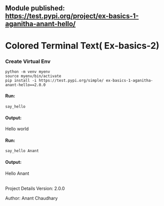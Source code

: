 ## Module published: https://test.pypi.org/project/ex-basics-1-aganitha-anant-hello/

# Colored Terminal Text( Ex-basics-2)

### Create Virtual Env
`python -m venv myenv` <br>
`source myenv/bin/activate`<br>
`pip install -i https://test.pypi.org/simple/ ex-basics-1-aganitha-anant-hello==2.0.0`
#### Run:
`say_hello`
#### Output:
Hello world
#### Run:
`say_hello Anant`
#### Output:
Hello Anant

<br>
Project Details
Version: 2.0.0

Author: Anant Chaudhary